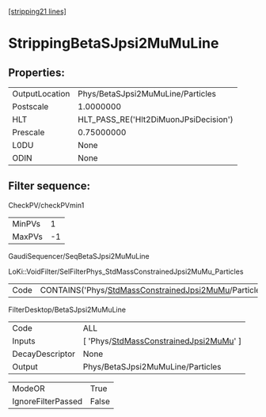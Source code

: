 [[stripping21 lines]](./stripping21-index)

# StrippingBetaSJpsi2MuMuLine

## Properties:

|                |                                       |
|----------------|---------------------------------------|
| OutputLocation | Phys/BetaSJpsi2MuMuLine/Particles     |
| Postscale      | 1.0000000                             |
| HLT            | HLT_PASS_RE('Hlt2DiMuonJPsiDecision') |
| Prescale       | 0.75000000                            |
| L0DU           | None                                  |
| ODIN           | None                                  |

## Filter sequence:

CheckPV/checkPVmin1

|        |     |
|--------|-----|
| MinPVs | 1   |
| MaxPVs | -1  |

GaudiSequencer/SeqBetaSJpsi2MuMuLine

LoKi::VoidFilter/SelFilterPhys_StdMassConstrainedJpsi2MuMu_Particles

|      |                                                                                                                        |
|------|------------------------------------------------------------------------------------------------------------------------|
| Code | CONTAINS('Phys/[StdMassConstrainedJpsi2MuMu](./stripping21-commonparticles-stdmassconstrainedjpsi2mumu)/Particles')\>0 |

FilterDesktop/BetaSJpsi2MuMuLine

|                 |                                                                                                       |
|-----------------|-------------------------------------------------------------------------------------------------------|
| Code            | ALL                                                                                                   |
| Inputs          | [ 'Phys/[StdMassConstrainedJpsi2MuMu](./stripping21-commonparticles-stdmassconstrainedjpsi2mumu)' ] |
| DecayDescriptor | None                                                                                                  |
| Output          | Phys/BetaSJpsi2MuMuLine/Particles                                                                     |

|                    |       |
|--------------------|-------|
| ModeOR             | True  |
| IgnoreFilterPassed | False |
